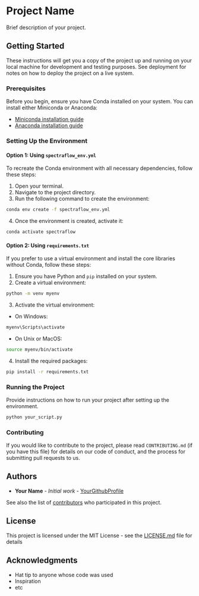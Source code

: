 
# Project Name

Brief description of your project.

## Getting Started

These instructions will get you a copy of the project up and running on your local machine for development and testing purposes. See deployment for notes on how to deploy the project on a live system.

### Prerequisites

Before you begin, ensure you have Conda installed on your system. You can install either Miniconda or Anaconda:

- [Miniconda installation guide](https://docs.conda.io/en/latest/miniconda.html)
- [Anaconda installation guide](https://www.anaconda.com/products/individual)

### Setting Up the Environment

#### Option 1: Using `spectraflow_env.yml`

To recreate the Conda environment with all necessary dependencies, follow these steps:

1. Open your terminal.
2. Navigate to the project directory.
3. Run the following command to create the environment:

```bash
conda env create -f spectraflow_env.yml
```

4. Once the environment is created, activate it:

```bash
conda activate spectraflow
```

#### Option 2: Using `requirements.txt`

If you prefer to use a virtual environment and install the core libraries without Conda, follow these steps:

1. Ensure you have Python and `pip` installed on your system.
2. Create a virtual environment:

```bash
python -m venv myenv
```

3. Activate the virtual environment:

- On Windows:
```cmd
myenv\Scripts\activate
```

- On Unix or MacOS:
```bash
source myenv/bin/activate
```

4. Install the required packages:

```bash
pip install -r requirements.txt
```

### Running the Project

Provide instructions on how to run your project after setting up the environment.

```bash
python your_script.py
```

### Contributing

If you would like to contribute to the project, please read `CONTRIBUTING.md` (if you have this file) for details on our code of conduct, and the process for submitting pull requests to us.

## Authors

- **Your Name** - *Initial work* - [YourGithubProfile](https://github.com/YourGithubProfile)

See also the list of [contributors](https://github.com/yourproject/contributors) who participated in this project.

## License

This project is licensed under the MIT License - see the [LICENSE.md](LICENSE.md) file for details

## Acknowledgments

- Hat tip to anyone whose code was used
- Inspiration
- etc
